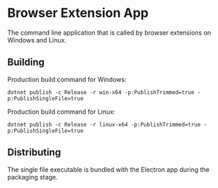 # Browser Extension App
The command line application that is called by browser extensions on Windows and Linux.
## Building
Production build command for Windows:

    dotnet publish -c Release -r win-x64 -p:PublishTrimmed=true -p:PublishSingleFile=true

Production build command for Linux:

    dotnet publish -c Release -r linux-x64 -p:PublishTrimmed=true -p:PublishSingleFile=true
## Distributing
The single file executable is bundled with the Electron app during the packaging stage.